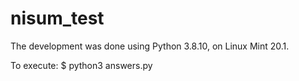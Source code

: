 # nisum_test

The development was done using Python 3.8.10,
on Linux Mint 20.1.

To execute:
$ python3 answers.py

